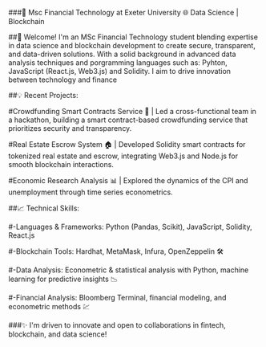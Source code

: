 ###🔭 Msc Financial Technology at Exeter University
🌐 Data Science | Blockchain

##🔗 Welcome! I'm an MSc Financial Technology student blending expertise in data science and blockchain development to create secure, transparent, and data-driven solutions. With a solid background in advanced data analysis techniques and porgramming languages such as: Pyhton, JavaScript (React.js, Web3.js) and Solidity. I aim to drive innovation between technology and finance

##💡 Recent Projects:

#Crowdfunding Smart Contracts Service 🎉 | Led a cross-functional team in a hackathon, building a smart contract-based crowdfunding service that prioritizes security and transparency.

#Real Estate Escrow System 🏠 | Developed Solidity smart contracts for tokenized real estate and escrow, integrating Web3.js and Node.js for smooth blockchain interactions.

#Economic Research Analysis 📊 | Explored the dynamics of the CPI and unemployment through time series econometrics.

##📈 Technical Skills:

#-Languages & Frameworks: Python (Pandas, Scikit), JavaScript, Solidity, React.js

#-Blockchain Tools: Hardhat, MetaMask, Infura, OpenZeppelin 🛠️

#-Data Analysis: Econometric & statistical analysis with Python, machine learning for predictive insights 📉

#-Financial Analysis: Bloomberg Terminal, financial modeling, and econometric methods 💹

###✨ I'm driven to innovate and open to collaborations in fintech, blockchain, and data science!
